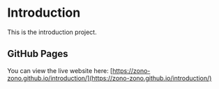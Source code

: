 # Introduction

This is the introduction project.

## GitHub Pages

You can view the live website here: [https://zono-zono.github.io/introduction/](https://zono-zono.github.io/introduction/)
